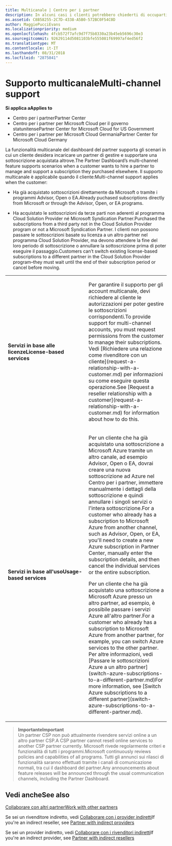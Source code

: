 ```yaml
---
title: Multicanale | Centro per i partner
description: In alcuni casi i clienti potrebbero chiederti di occuparti del provisioning e del supporto di una sottoscrizione acquistata altrove.
ms.assetid: C8B58255-2C7D-4338-A5B0-572BC0F54C0D
author: MaggiePucciEvans
ms.localizationpriority: medium
ms.openlocfilehash: 4fcb572f7afc9d7f75b8330a23b45eb5696c30e3
ms.sourcegitcommit: 92629114d5081103bfe555081f69997af4ed56f2
ms.translationtype: MT
ms.contentlocale: it-IT
ms.lasthandoff: 08/31/2018
ms.locfileid: "2875841"
---
```

# <a name="multi-channel-support"></a><span data-ttu-id="45fbe-103">Supporto multicanale</span><span class="sxs-lookup"><span data-stu-id="45fbe-103">Multi-channel support</span></span>

**<span data-ttu-id="45fbe-104">Si applica a</span><span class="sxs-lookup"><span data-stu-id="45fbe-104">Applies to</span></span>**

-  <span data-ttu-id="45fbe-105">Centro per i partner</span><span class="sxs-lookup"><span data-stu-id="45fbe-105">Partner Center</span></span>
-  <span data-ttu-id="45fbe-106">Centro per i partner per Microsoft Cloud per il governo statunitense</span><span class="sxs-lookup"><span data-stu-id="45fbe-106">Partner Center for Microsoft Cloud for US Government</span></span>
-  <span data-ttu-id="45fbe-107">Centro per i partner per Microsoft Cloud Germania</span><span class="sxs-lookup"><span data-stu-id="45fbe-107">Partner Center for Microsoft Cloud Germany</span></span>

<span data-ttu-id="45fbe-108">La funzionalità multicanale del dashboard del partner supporta gli scenari in cui un cliente desidera incaricare un partner di gestire e supportare una sottoscrizione acquistata altrove.</span><span class="sxs-lookup"><span data-stu-id="45fbe-108">The Partner Dashboard’s multi-channel feature supports scenarios when a customer wants to hire a partner to manage and support a subscription they purchased elsewhere.</span></span> <span data-ttu-id="45fbe-109">Il supporto multicanale è applicabile quando il cliente:</span><span class="sxs-lookup"><span data-stu-id="45fbe-109">Multi-channel support applies when the customer:</span></span>

-   <span data-ttu-id="45fbe-110">Ha già acquistato sottoscrizioni direttamente da Microsoft o tramite i programmi Advisor, Open o EA.</span><span class="sxs-lookup"><span data-stu-id="45fbe-110">Already puchased subscriptions directly from Microsoft or through the Advisor, Open, or EA programs.</span></span>

-   <span data-ttu-id="45fbe-111">Ha acquistato le sottoscrizioni da terze parti non aderenti al programma Cloud Solution Provider né Microsoft Syndication Partner.</span><span class="sxs-lookup"><span data-stu-id="45fbe-111">Purchased the subscriptions from a third party not in the Cloud Solution Provider program or not a Microsoft Syndication Partner.</span></span> <span data-ttu-id="45fbe-112">I clienti non possono passare le sottoscrizioni basate su licenza a un altro partner nel programma Cloud Solution Provider, ma devono attendere la fine del loro periodo di sottoscrizione o annullare la sottoscrizione prima di poter eseguire il passaggio.</span><span class="sxs-lookup"><span data-stu-id="45fbe-112">Customers can’t switch existing license-based subscriptions to a different partner in the Cloud Solution Provider program–they must wait until the end of their subscription period or cancel before moving.</span></span>


<table>
<colgroup>
<col width="50%" />
<col width="50%" />
</colgroup>
<tbody>
<tr class="odd">
<td><p><strong><span data-ttu-id="45fbe-113">Servizi in base alle licenze</span><span class="sxs-lookup"><span data-stu-id="45fbe-113">License-based services</span></span></strong></p></td>
<td><p><span data-ttu-id="45fbe-114">Per garantire il supporto per gli account multicanale, devi richiedere al cliente le autorizzazioni per poter gestire le sottoscrizioni corrispondenti.</span><span class="sxs-lookup"><span data-stu-id="45fbe-114">To provide support for multi-channel accounts, you must request permissions from the customer to manage their subscriptions.</span></span> <span data-ttu-id="45fbe-115">Vedi [Richiedere una relazione come rivenditore con un cliente](request-a-relationship-with-a-customer.md) per informazioni su come eseguire questa operazione.</span><span class="sxs-lookup"><span data-stu-id="45fbe-115">See [Request a reseller relationship with a customer](request-a-relationship-with-a-customer.md) for information about how to do this.</span></span></p></td>
</tr>
<tr class="even">
<td><p><strong><span data-ttu-id="45fbe-116">Servizi in base all'uso</span><span class="sxs-lookup"><span data-stu-id="45fbe-116">Usage-based services</span></span></strong></p></td>
<td>
<p><span data-ttu-id="45fbe-117">Per un cliente che ha già acquistato una sottoscrizione a Microsoft Azure tramite un altro canale, ad esempio Advisor, Open o EA, dovrai creare una nuova sottoscrizione ad Azure nel Centro per i partner, immettere manualmente i dettagli della sottoscrizione e quindi annullare i singoli servizi o l'intera sottoscrizione.</span><span class="sxs-lookup"><span data-stu-id="45fbe-117">For a customer who already has a subscription to Microsoft Azure from another channel, such as Advisor, Open, or EA, you'll need to create a new Azure subscription in Partner Center, manually enter the subscription details, and then cancel the individual services or the entire subscription.</span></span></p>
<p><span data-ttu-id="45fbe-118">Per un cliente che ha già acquistato una sottoscrizione a Microsoft Azure presso un altro partner, ad esempio, è possibile passare i servizi Azure all'altro partner.</span><span class="sxs-lookup"><span data-stu-id="45fbe-118">For a customer who already has a subscription to Microsoft Azure from another partner, for example, you can switch Azure services to the other partner.</span></span> <span data-ttu-id="45fbe-119">Per altre informazioni, vedi [Passare le sottoscrizioni Azure a un altro partner](switch-azure-subscriptions-to-a-different-partner.md)</span><span class="sxs-lookup"><span data-stu-id="45fbe-119">For more information, see [Switch Azure subscriptions to a different partner](switch-azure-subscriptions-to-a-different-partner.md).</span></span></p>
</td>
</tr>
</tbody>
</table>

>**<span data-ttu-id="45fbe-120">Importante</span><span class="sxs-lookup"><span data-stu-id="45fbe-120">Important</span></span>**<br>
<span data-ttu-id="45fbe-121">Un partner CSP non può attualmente rivendere servizi online a un altro partner CSP.</span><span class="sxs-lookup"><span data-stu-id="45fbe-121">A CSP partner cannot resell online services to another CSP partner currently.</span></span> <span data-ttu-id="45fbe-122">Microsoft rivede regolarmente criteri e funzionalità di tutti i programmi.</span><span class="sxs-lookup"><span data-stu-id="45fbe-122">Microsoft continuously reviews policies and capabilities of all programs.</span></span> <span data-ttu-id="45fbe-123">Tutti gli annunci sui rilasci di funzionalità saranno effettuati tramite i canali di comunicazione normali, tra cui il dashboard del partner.</span><span class="sxs-lookup"><span data-stu-id="45fbe-123">Any announcements about feature releases will be announced through the usual communication channels, including the Partner Dashboard.</span></span> 

## <a name="see-also"></a><span data-ttu-id="45fbe-124">Vedi anche</span><span class="sxs-lookup"><span data-stu-id="45fbe-124">See also</span></span>

[<span data-ttu-id="45fbe-125">Collaborare con altri partner</span><span class="sxs-lookup"><span data-stu-id="45fbe-125">Work with other partners</span></span>](work-with-other-partners.md)

<span data-ttu-id="45fbe-126">Se sei un rivenditore indiretto, vedi [Collaborare con i provider indiretti](indirect-reseller-tasks-in-partner-center.md)</span><span class="sxs-lookup"><span data-stu-id="45fbe-126">If you're an indirect reseller, see [Partner with indirect providers](indirect-reseller-tasks-in-partner-center.md)</span></span>

<span data-ttu-id="45fbe-127">Se sei un provider indiretto, vedi [Collaborare con i rivenditori indiretti](indirect-provider-tasks-in-partner-center.md)</span><span class="sxs-lookup"><span data-stu-id="45fbe-127">If you're an indirect provider, see [Partner with indirect resellers](indirect-provider-tasks-in-partner-center.md)</span></span> 

 

 



